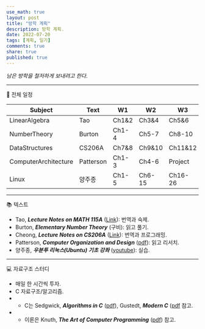 ```yaml
---
use_math: true
layout: post
title: "방학 계획"
description: 방학 계획.
date: 2022-07-20
tags: [계획, 일기]
comments: true
share: true
published: true
---
```


*남은 방학을 철저하게 보내려고 한다.*

---
:penguin: 전체 일정

|Subject|Text|W1|W2|W3|W4|W5|
|---|---|---|---|---|---|---|
|LinearAlgebra|Tao|Ch1&2|Ch3&4|Ch5&6|Ch7&8|Ch9&10|
|NumberTheory|Burton|Ch1-4|Ch5-7|Ch8-10|Ch11-13|Ch14-16|
|DataStructures|CS206A|Ch7&8|Ch9&10|Ch11&12|Ch13&14|Project|
|ComputerArchitecture|Patterson|Ch1-3|Ch4-6|Project|Project|Project|
|Linux|양주종|Ch1-5|Ch6-15|Ch16-26|Ch27-34|Ch35-42|
---
:books: 텍스트
- Tao, ***Lecture Notes on MATH 115A*** ([Link](https://www.math.ucla.edu/~tao/resource/general/115a.3.02f/)): 번역과 숙제.
- Burton, ***Elementary Number Theory*** (구비): 읽고 풀기.
- Cheong, ***Lecture Notes on CS206A*** ([Link](https://otfried.org/courses/cs206/)): 번역과 프로그래밍.
- Patterson, ***Computer Organization and Design*** ([pdf](https://www.academia.edu/27585711/Computer_Organisation_and_Design_5th_Edition)): 읽고 리서치.
- 양주종, ***우분투 리눅스(Ubuntu) 기초 강좌*** ([youtube](https://www.youtube.com/playlist?list=PLSxm-MRGlRArFAwx-fNkKYC8IlW39Psyq)): 실습.

---

:computer: 자료구조 스터디
- 매일 한 시간씩 투자.
- C 자료구조/알고리즘.
- - C는 Sedgwick, ***Algorithms in C*** ([pdf](https://theswissbay.ch/pdf/Gentoomen%20Library/Algorithms/Algorithms%20in%20C.pdf)), Gustedt, ***Modern C*** ([pdf](https://hal.inria.fr/hal-02383654/file/ModernC.pdf) 참고.
- - 이론은 Knuth, ***The Art of Computer Programming*** ([pdf](https://seriouscomputerist.atariverse.com/media/pdf/book/Art%20of%20Computer%20Programming%20-%20Volume%201%20(Fundamental%20Algorithms).pdf)) 참고.
